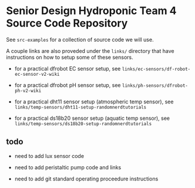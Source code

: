 Senior Design Hydroponic Team 4 Source Code Repository
================================================================================
See `src-examples` for a collection of source code we will use. 

A couple links are also proveded under the `links/` directory that have 
instructions on how to setup some of these sensors. 

- for a practical dfrobot EC sensor setup, see `links/ec-sensors/df-robot-ec-sensor-v2-wiki`

- for a practical dfrobot pH sensor setup, see `links/ph-sensors/dfrobot-ph-v2-wiki`

- for a practical dht11 sensor setup (atmospheric temp sensor), see `links/temp-sensors/dht11-setup-randomnerdtutorials`

- for a practical ds18b20 sensor setup (aquatic temp sensor), see `links/temp-sensors/ds18b20-setup-randomnerdtutorials`

todo
--------------------------------------------------------------------------------

- need to add lux sensor code 

- need to add peristaltic pump code and links

- need to add git standard operating proceedure instructions 
